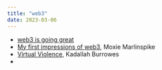 ```yaml
---
title: "web3"
date: 2023-03-06
---
```


- [web3 is going great](https://web3isgoinggreat.com/)
- [My first impressions of web3](https://moxie.org/2022/01/07/web3-first-impressions.html), Moxie Marlinspike
- [Virtual Violence](https://www.kernelmag.io/2/virtual-violence), Kadallah Burrowes
- 
